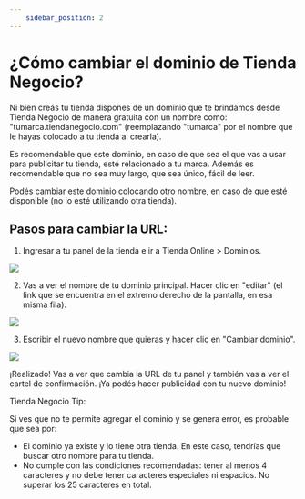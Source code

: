 ```yaml
---
    sidebar_position: 2
---
```


# ¿Cómo cambiar el dominio de Tienda Negocio?

Ni bien creás tu tienda dispones de un dominio que te brindamos desde Tienda Negocio de manera gratuita con un nombre como: "tumarca.tiendanegocio.com" (reemplazando "tumarca" por el nombre que le hayas colocado a tu tienda al crearla).

Es recomendable que este dominio, en caso de que sea el que vas a usar para publicitar tu tienda, esté relacionado a tu marca. Además es recomendable que no sea muy largo, que sea único, fácil de leer.

Podés cambiar este dominio colocando otro nombre, en caso de que esté disponible (no lo esté utilizando otra tienda).

## Pasos para cambiar la URL:

1. Ingresar a tu panel de la tienda e ir a Tienda Online > Dominios.

![](/Fotos/TiendaOnline/Dominios/cambiar-dominio1.png)

2. Vas a ver el nombre de tu dominio principal. Hacer clic en "editar" (el link que se encuentra en el extremo derecho de la pantalla, en esa misma fila).

![](/Fotos/TiendaOnline/Dominios/cambiar-dominio2.png)

3. Escribir el nuevo nombre que quieras y hacer clic en "Cambiar dominio".

![](/Fotos/TiendaOnline/Dominios/cambiar-dominio3.png)

¡Realizado!
Vas a ver que cambia la URL de tu panel y también vas a ver el cartel de confirmación. ¡Ya podés hacer publicidad con tu nuevo dominio!

Tienda Negocio Tip: 

Si ves que no te permite agregar el dominio y se genera error, es probable que sea por:

- El dominio ya existe y lo tiene otra tienda. En este caso, tendrías que buscar otro nombre para tu tienda. 
- No cumple con las condiciones recomendadas: tener al menos 4 caracteres y no debe tener caracteres especiales ni espacios. No superar los 25 caracteres en total.
